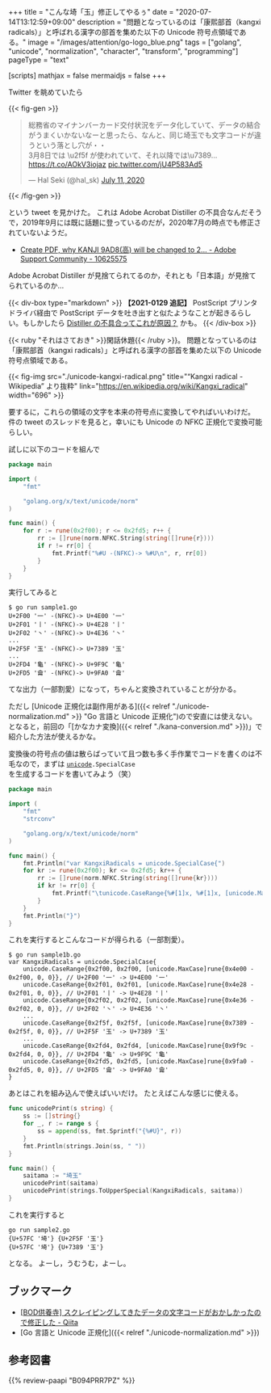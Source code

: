 +++
title = "こんな埼「玉」修正してやるぅ"
date =  "2020-07-14T13:12:59+09:00"
description = "問題となっているのは「康熙部首（kangxi radicals）」と呼ばれる漢字の部首を集めた以下の Unicode 符号点領域である。"
image = "/images/attention/go-logo_blue.png"
tags = ["golang", "unicode", "normalization", "character", "transform", "programming"]
pageType = "text"

[scripts]
  mathjax = false
  mermaidjs = false
+++

Twitter を眺めていたら

{{< fig-gen >}}
<blockquote class="twitter-tweet"><p lang="ja" dir="ltr">総務省のマイナンバーカード交付状況をデータ化していて、データの結合がうまくいかないなーと思ったら、なんと、同じ埼玉でも文字コードが違うという落とし穴が・・<br>3月8日では \u2f5f が使われていて、それ以降では\u7389…<a href="https://t.co/AOkV3iojaz">https://t.co/AOkV3iojaz</a> <a href="https://t.co/jU4P583Ad5">pic.twitter.com/jU4P583Ad5</a></p>&mdash; Hal Seki (@hal_sk) <a href="https://twitter.com/hal_sk/status/1281853581218336768?ref_src=twsrc%5Etfw">July 11, 2020</a></blockquote> {{< /fig-gen >}}

という tweet を見かけた。
これは Adobe Acrobat Distiller の不具合なんだそうで，2019年9月には既に話題に登っているのだが，2020年7月の時点でも修正されていないようだ。

- [Create PDF, why KANJI 9AD8(高) will be changed to 2... - Adobe Support Community - 10625575](https://community.adobe.com/t5/acrobat/create-pdf-why-kanji-9ad8-%E9%AB%98-will-be-changed-to-2fbc-when-meiryo-ui/td-p/10625575)

Adobe Acrobat Distiller が見捨てられてるのか，それとも「日本語」が見捨てられているのか...

{{< div-box type="markdown" >}}
**【2021-0129 追記】**
PostScript プリンタドライバ経由で PostScript データを吐き出すと似たようなことが起きるらしい。もしかしたら [Distiller の不具合ってこれが原因？](https://twitter.com/trueroad_jp/status/1354445342461235202) かも。
{{< /div-box >}}

{{< ruby "それはさておき" >}}閑話休題{{< /ruby >}}。
問題となっているのは「康熙部首（kangxi radicals）」と呼ばれる漢字の部首を集めた以下の Unicode 符号点領域である。

{{< fig-img src="./unicode-kangxi-radical.png" title="“Kangxi radical - Wikipedia” より抜粋" link="https://en.wikipedia.org/wiki/Kangxi_radical" width="696" >}}

要するに，これらの領域の文字を本来の符号点に変換してやればいいわけだ。
件の tweet のスレッドを見ると，幸いにも Unicode の NFKC 正規化で変換可能らしい。

試しに以下のコードを組んで

```go
package main

import (
    "fmt"

    "golang.org/x/text/unicode/norm"
)

func main() {
    for r := rune(0x2f00); r <= 0x2fd5; r++ {
        rr := []rune(norm.NFKC.String(string([]rune{r})))
        if r != rr[0] {
            fmt.Printf("%#U -(NFKC)-> %#U\n", r, rr[0])
        }
    }
}
```

実行してみると

```text
$ go run sample1.go 
U+2F00 '⼀' -(NFKC)-> U+4E00 '一'
U+2F01 '⼁' -(NFKC)-> U+4E28 '丨'
U+2F02 '⼂' -(NFKC)-> U+4E36 '丶'
...
U+2F5F '⽟' -(NFKC)-> U+7389 '玉'
...
U+2FD4 '⿔' -(NFKC)-> U+9F9C '龜'
U+2FD5 '⿕' -(NFKC)-> U+9FA0 '龠'
```

てな出力（一部割愛）になって，ちゃんと変換されていることが分かる。

ただし [Unicode 正規化は副作用がある]({{< relref "./unicode-normalization.md" >}} "Go 言語と Unicode 正規化")ので安直には使えない。
となると，前回の「[かなカナ変換]({{< relref "./kana-conversion.md" >}})」で紹介した方法が使えるかな。

変換後の符号点の値は散らばっていて且つ数も多く手作業でコードを書くのは不毛なので，まずは [`unicode`]`.SpecialCase` を生成するコードを書いてみよう（笑）

```go
package main

import (
    "fmt"
    "strconv"

    "golang.org/x/text/unicode/norm"
)

func main() {
    fmt.Println("var KangxiRadicals = unicode.SpecialCase{")
    for kr := rune(0x2f00); kr <= 0x2fd5; kr++ {
        rr := []rune(norm.NFKC.String(string([]rune{kr})))
        if kr != rr[0] {
            fmt.Printf("\tunicode.CaseRange{%#[1]x, %#[1]x, [unicode.MaxCase]rune{%#[2]x - %#[1]x, 0, 0}}, // %#[1]U -> %#[2]U\n", kr, rr[0])
        }
    }
    fmt.Println("}")
}
```

これを実行するとこんなコードが得られる（一部割愛）。

```text
$ go run sample1b.go
var KangxiRadicals = unicode.SpecialCase{
    unicode.CaseRange{0x2f00, 0x2f00, [unicode.MaxCase]rune{0x4e00 - 0x2f00, 0, 0}}, // U+2F00 '⼀' -> U+4E00 '一'
    unicode.CaseRange{0x2f01, 0x2f01, [unicode.MaxCase]rune{0x4e28 - 0x2f01, 0, 0}}, // U+2F01 '⼁' -> U+4E28 '丨'
    unicode.CaseRange{0x2f02, 0x2f02, [unicode.MaxCase]rune{0x4e36 - 0x2f02, 0, 0}}, // U+2F02 '⼂' -> U+4E36 '丶'
    ...
    unicode.CaseRange{0x2f5f, 0x2f5f, [unicode.MaxCase]rune{0x7389 - 0x2f5f, 0, 0}}, // U+2F5F '⽟' -> U+7389 '玉'
    ...
    unicode.CaseRange{0x2fd4, 0x2fd4, [unicode.MaxCase]rune{0x9f9c - 0x2fd4, 0, 0}}, // U+2FD4 '⿔' -> U+9F9C '龜'
    unicode.CaseRange{0x2fd5, 0x2fd5, [unicode.MaxCase]rune{0x9fa0 - 0x2fd5, 0, 0}}, // U+2FD5 '⿕' -> U+9FA0 '龠'
}
```

あとはこれを組み込んで使えばいいだけ。
たとえばこんな感じに使える。

```go {hl_lines=[12]}
func unicodePrint(s string) {
    ss := []string{}
    for _, r := range s {
        ss = append(ss, fmt.Sprintf("{%#U}", r))
    }
    fmt.Println(strings.Join(ss, " "))
}

func main() {
    saitama := "埼⽟"
    unicodePrint(saitama)
    unicodePrint(strings.ToUpperSpecial(KangxiRadicals, saitama))
}
```

これを実行すると

```text
go run sample2.go
{U+57FC '埼'} {U+2F5F '⽟'}
{U+57FC '埼'} {U+7389 '玉'}
```

となる。
よーし，うむうむ，よーし。

## ブックマーク

- [[BOD供養寺] スクレイピングしてきたデータの文字コードがおかしかったので修正した - Qiita](https://qiita.com/hal_sk/items/8a95e9daa17b500f3f27)
- [Go 言語と Unicode 正規化]({{< relref "./unicode-normalization.md" >}})

[Go]: https://golang.org/ "The Go Programming Language"
[`strings`]: https://pkg.go.dev/strings "strings package · pkg.go.dev"
[`unicode`]: https://pkg.go.dev/unicode "unicode package · pkg.go.dev"

## 参考図書

{{% review-paapi "B094PRR7PZ" %}} <!-- プログラミング言語Go -->
